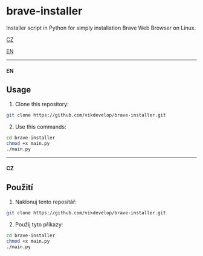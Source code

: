 # brave-installer
Installer script in Python for simply installation Brave Web Browser on Linux.

[CZ](https://github.com/vikdevelop/brave-installer/edit/main/README.md#cz)

[EN](https://github.com/vikdevelop/brave-installer/edit/main/README.md#en)

<hr>

#### EN
## Usage
1. Clone this repository:
```bash
git clone https://github.com/vikdevelop/brave-installer.git
```
2. Use this commands:
```bash
cd brave-installer
chmod +x main.py
./main.py
```

<hr>

#### CZ
## Použití
1. Naklonuj tento repositář:
```bash
git clone https://github.com/vikdevelop/brave-installer.git
```
2. Použij tyto příkazy:
```bash
cd brave-installer
chmod +x main.py
./main.py
```
